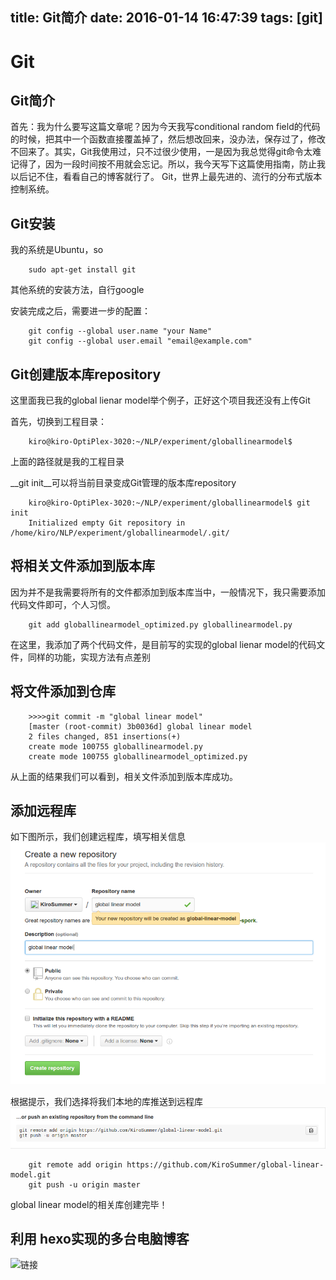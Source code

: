 title: Git简介
date: 2016-01-14 16:47:39
tags: [git]
---
# Git
## Git简介
首先：我为什么要写这篇文章呢？因为今天我写conditional random field的代码的时候，把其中一个函数直接覆盖掉了，然后想改回来，没办法，保存过了，修改不回来了。其实，Git我使用过，只不过很少使用，一是因为我总觉得git命令太难记得了，因为一段时间按不用就会忘记。所以，我今天写下这篇使用指南，防止我以后记不住，看看自己的博客就行了。
Git，世界上最先进的、流行的分布式版本控制系统。
<!--more-->
## Git安装
我的系统是Ubuntu，so
```
    sudo apt-get install git
```
其他系统的安装方法，自行google

安装完成之后，需要进一步的配置：
```
	git config --global user.name "your Name"
	git config --global user.email "email@example.com"
```

## Git创建版本库repository
这里面我已我的global lienar model举个例子，正好这个项目我还没有上传Git

首先，切换到工程目录：
```
	kiro@kiro-OptiPlex-3020:~/NLP/experiment/globallinearmodel$
```
上面的路径就是我的工程目录

__git init__可以将当前目录变成Git管理的版本库repository
```
	kiro@kiro-OptiPlex-3020:~/NLP/experiment/globallinearmodel$ git init
	Initialized empty Git repository in /home/kiro/NLP/experiment/globallinearmodel/.git/
```
## 将相关文件添加到版本库
因为并不是我需要将所有的文件都添加到版本库当中，一般情况下，我只需要添加代码文件即可，个人习惯。
```
 	git add globallinearmodel_optimized.py globallinearmodel.py
```
在这里，我添加了两个代码文件，是目前写的实现的global lienar model的代码文件，同样的功能，实现方法有点差别

## 将文件添加到仓库
```
	>>>>git commit -m "global linear model"
	[master (root-commit) 3b0036d] global linear model
	2 files changed, 851 insertions(+)
	create mode 100755 globallinearmodel.py
	create mode 100755 globallinearmodel_optimized.py
```
从上面的结果我们可以看到，相关文件添加到版本库成功。

## 添加远程库
如下图所示，我们创建远程库，填写相关信息
![git远程库](/images/git/git.png)

根据提示，我们选择将我们本地的库推送到远程库
![git push](/images/git/git_push.png)
```
	git remote add origin https://github.com/KiroSummer/global-linear-model.git
	git push -u origin master
```
global linear model的相关库创建完毕！

## 利用 hexo实现的多台电脑博客
![链接](http://chown-jane-y.coding.me/2017/03/15/%E5%A6%82%E4%BD%95%E5%9C%A8%E4%B8%8D%E5%90%8C%E7%94%B5%E8%84%91%E4%B8%8A%E5%90%8C%E6%97%B6%E5%86%99hexo%E5%8D%9A%E5%AE%A2%EF%BC%9F/)
